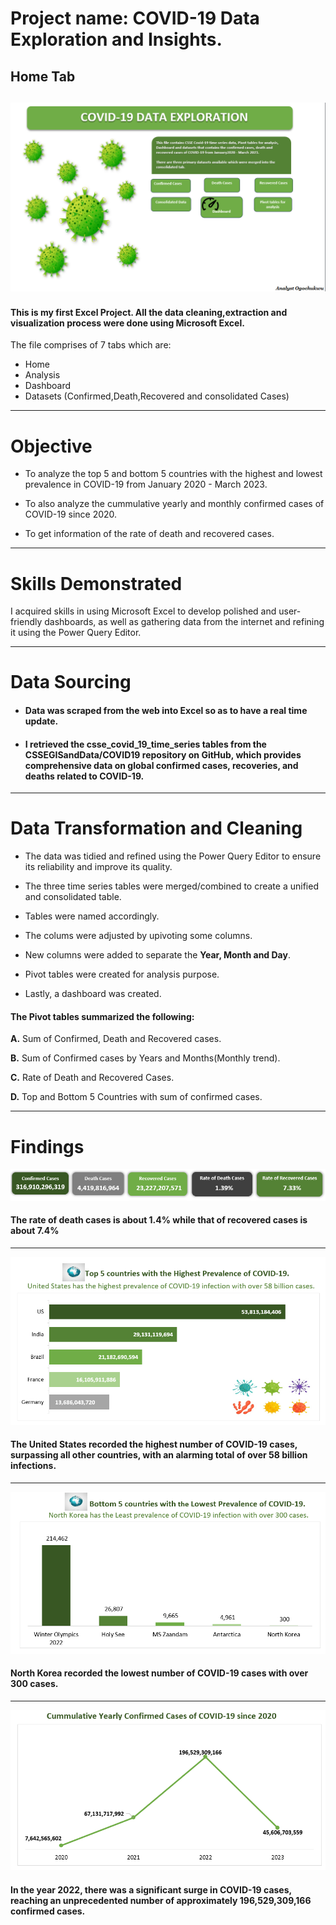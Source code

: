 # Project name: COVID-19 Data Exploration and Insights.
## Home Tab
![](HomePage.png)
------



#### This is my first Excel Project. All the data cleaning,extraction and visualization process were done using Microsoft Excel.

The file comprises of 7 tabs which are:
- Home
- Analysis
- Dashboard
- Datasets (Confirmed,Death,Recovered and consolidated Cases)


--------
# Objective
- To analyze the top 5 and bottom 5 countries with the highest and lowest prevalence in COVID-19 from January 2020 - March 2023.
  
- To also analyze the cummulative yearly and monthly confirmed cases of COVID-19 since 2020.
  
- To get information of the rate of death and recovered cases.

  

-------

# Skills Demonstrated
I acquired skills in using Microsoft Excel to develop polished and user-friendly dashboards, as well as gathering data from the internet and refining it using the Power Query Editor.

----------

# Data Sourcing
- #### Data was scraped from the web into Excel so as to have a real time update.
- #### I retrieved the csse_covid_19_time_series tables from the CSSEGISandData/COVID19 repository on GitHub, which provides comprehensive data on global confirmed cases, recoveries, and deaths related to COVID-19.

-----------------

# Data Transformation and Cleaning
- The data was tidied and refined using the Power Query Editor to ensure its reliability and improve its quality.
  
- The three time series tables were merged/combined to create a unified and consolidated table.

- Tables were named accordingly.

- The colums were adjusted by upivoting some columns.

- New columns were added to separate the **Year, Month and Day**.

- Pivot tables were created for analysis purpose.

- Lastly, a dashboard was created.
  
#### The Pivot tables summarized the following:
 **A.**  Sum of Confirmed, Death and Recovered cases.
  
 **B.**  Sum of Confirmed cases by Years and Months(Monthly trend).
  
 **C.**  Rate of Death and Recovered Cases.
  
 **D.**  Top and Bottom 5 Countries with sum of confirmed cases.


------------

# Findings 
![](EpidemicMetrics.png)
#### The rate of death cases is about 1.4% while that of recovered cases is about 7.4%
---

![](Top5countries.png)
#### The United States recorded the highest number of COVID-19 cases, surpassing all other countries, with an alarming total of over 58 billion infections.
---

![](Bottom5countries.png)
#### North Korea recorded the lowest number of COVID-19 cases with over 300 cases.
---

![](Cummulative.png)
#### In the year 2022, there was a significant surge in COVID-19 cases, reaching an unprecedented number of approximately 196,529,309,166 confirmed cases.












